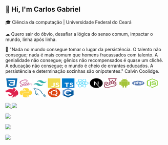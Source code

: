 ## 👋 Hi, I'm Carlos Gabriel

🎓 Ciência da computação | Universidade Federal do Ceará

☁ Quero sair do óbvio, desafiar a lógica do senso comum, impactar o mundo, linha após linha.

🌟 "Nada no mundo consegue tomar o lugar da persistência. O talento não consegue; nada é mais comum que homens fracassados com talento. A genialidade não consegue; gênios não recompensados é quase um clichê. A educação não consegue; o mundo é cheio de errantes educados. A persistência e determinação sozinhas são onipotentes." Calvin Coolidge.

<div style="display: inline_block">

<img align="center" height="30" width="40" src="https://github.com/devicons/devicon/blob/master/icons/css3/css3-plain.svg">
<img align="center" height="30" width="40" src="https://github.com/devicons/devicon/blob/master/icons/sass/sass-original.svg">
<img align="center" height="30" width="40" src="https://github.com/devicons/devicon/blob/master/icons/tailwindcss/tailwindcss-plain.svg">
<img align="center" height="30" width="40" src="https://github.com/devicons/devicon/blob/master/icons/javascript/javascript-plain.svg">
<img align="center" height="30" width="40" src="https://github.com/devicons/devicon/blob/master/icons/typescript/typescript-plain.svg">
<img align="center" height="30" width="40" src="https://github.com/devicons/devicon/blob/master/icons/react/react-original.svg">
<img align="center" height="30" width="40" src="https://github.com/devicons/devicon/blob/master/icons/nextjs/nextjs-original.svg">
<img align="center" height="30" width="40" src="https://github.com/devicons/devicon/blob/master/icons/jest/jest-plain.svg">
<img align="center" height="30" width="40" src="https://github.com/devicons/devicon/blob/master/icons/android/android-original.svg">
<img align="center" height="30" width="40" src="https://github.com/devicons/devicon/blob/master/icons/php/php-plain.svg">
<img align="center" height="30" width="40" src="https://github.com/devicons/devicon/blob/master/icons/nodejs/nodejs-plain.svg">
<img align="center" height="30" width="40" src="https://github.com/devicons/devicon/blob/master/icons/nestjs/nestjs-plain.svg">
<img align="center" height="30" width="40" src="https://github.com/devicons/devicon/blob/master/icons/python/python-plain.svg">
<img align="center" height="30" width="40" src="https://github.com/devicons/devicon/blob/master/icons/mysql/mysql-plain.svg">
<img align="center" height="30" width="40" src="https://github.com/devicons/devicon/blob/master/icons/ubuntu/ubuntu-plain.svg">
<img align="center" height="30" width="40" src="https://github.com/devicons/devicon/blob/master/icons/c/c-original.svg">

</div>

<br/>

<div>
  <a href="https://github.com/CGabriel22">
  <img height="180em" src="https://github-readme-stats.vercel.app/api?username=CGabriel22&show_icons=true&theme=dark&include_all_commits=true&count_private=true&bg_color=0D1117&text_color=ffffff"/>
  <img height="180em" src="https://github-readme-stats.vercel.app/api/top-langs/?username=CGabriel22&layout=compact&langs_count=7&theme=dark&bg_color=0D1117&text_color=ffffff"/>
</div>
    
<div style="display: inline_block">

<a href="https://www.instagram.com/cgabrieldev/" target="_blank"><img src="https://img.shields.io/badge/-Instagram-%23E4405F?style=for-the-badge&logo=instagram&logoColor=white" target="_blank"></a>

<a href="https://www.linkedin.com/in/carlos-gabriel-leite-barros-56a494210/" target="_blank"><img src="https://img.shields.io/badge/-LinkedIn-%230077B5?style=for-the-badge&logo=linkedin&logoColor=white" target="_blank"></a>
    
<a href = "mailto:carlosgabrieldev@gmail.com"><img src="https://img.shields.io/badge/-Gmail-%23333?style=for-the-badge&logo=gmail&logoColor=white" target="_blank"></a>
    
</div>
    
